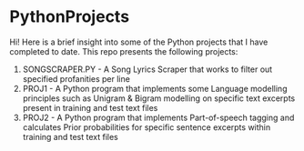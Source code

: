 # PythonProjects

Hi! Here is a brief insight into some of the Python projects that I have completed to date. This repo presents the following projects:

1. SONGSCRAPER.PY - A Song Lyrics Scraper that works to filter out specified profanities per line
2. PROJ1 - A Python program that implements some Language modelling principles such as Unigram & Bigram modelling on specific text excerpts present in training and test text files 
3. PROJ2 - A Python program that implements Part-of-speech tagging and calculates Prior probabilities for specific sentence excerpts within training and test text files 
